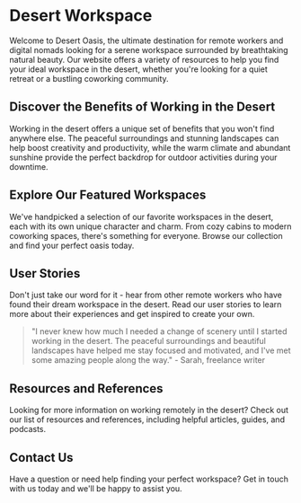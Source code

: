 <!--font:Creepster-->

# Desert Workspace

Welcome to Desert Oasis, the ultimate destination for remote workers and digital nomads looking for a serene workspace surrounded by breathtaking natural beauty. Our website offers a variety of resources to help you find your ideal workspace in the desert, whether you're looking for a quiet retreat or a bustling coworking community.

## Discover the Benefits of Working in the Desert

Working in the desert offers a unique set of benefits that you won't find anywhere else. The peaceful surroundings and stunning landscapes can help boost creativity and productivity, while the warm climate and abundant sunshine provide the perfect backdrop for outdoor activities during your downtime.

## Explore Our Featured Workspaces

We've handpicked a selection of our favorite workspaces in the desert, each with its own unique character and charm. From cozy cabins to modern coworking spaces, there's something for everyone. Browse our collection and find your perfect oasis today.

## User Stories

Don't just take our word for it - hear from other remote workers who have found their dream workspace in the desert. Read our user stories to learn more about their experiences and get inspired to create your own.

> "I never knew how much I needed a change of scenery until I started working in the desert. The peaceful surroundings and beautiful landscapes have helped me stay focused and motivated, and I've met some amazing people along the way." - Sarah, freelance writer

## Resources and References

Looking for more information on working remotely in the desert? Check out our list of resources and references, including helpful articles, guides, and podcasts.

## Contact Us

Have a question or need help finding your perfect workspace? Get in touch with us today and we'll be happy to assist you.

<!--

Write me content for website with wallpaper which alt text is:

"A desert landscape with a cactus in the foreground"

The name/title of the page should not be 1:1 copy of the alt text but rather a real content of the website which is using this wallpaper.

- Use markdown format 
- Start with heading
- Heading should be short and concise
- The content should look like a real website 
- The website should not be about the wallpaper, wallpaper is just a related background
- Heading should be contain work "wallpaper" or "background"
- Include real sections like references, contact, user stories, etc. use things relevant to the page purpose.
- Feel free to use structure like headings, bullets, numbering, blockquotes, paragraphs, horizontal lines, etc.
- You can use formatting like bold or _italic_
- You can include UTF-8 emojis
- Links should be only #hash anchors (and you can refer to the document itself)
- Do not include images


---


# Desert Oasis: Finding Your Perfect Workspace

Welcome to Desert Oasis, the ultimate destination for remote workers and digital nomads looking for a serene workspace surrounded by breathtaking natural beauty. Our website offers a variety of resources to help you find your ideal workspace in the desert, whether you're looking for a quiet retreat or a bustling coworking community.

## Discover the Benefits of Working in the Desert

Working in the desert offers a unique set of benefits that you won't find anywhere else. The peaceful surroundings and stunning landscapes can help boost creativity and productivity, while the warm climate and abundant sunshine provide the perfect backdrop for outdoor activities during your downtime.

## Explore Our Featured Workspaces

We've handpicked a selection of our favorite workspaces in the desert, each with its own unique character and charm. From cozy cabins to modern coworking spaces, there's something for everyone. Browse our collection and find your perfect oasis today.

## User Stories

Don't just take our word for it - hear from other remote workers who have found their dream workspace in the desert. Read our user stories to learn more about their experiences and get inspired to create your own.

> "I never knew how much I needed a change of scenery until I started working in the desert. The peaceful surroundings and beautiful landscapes have helped me stay focused and motivated, and I've met some amazing people along the way." - Sarah, freelance writer

## Resources and References

Looking for more information on working remotely in the desert? Check out our list of resources and references, including helpful articles, guides, and podcasts.

## Contact Us

Have a question or need help finding your perfect workspace? Get in touch with us today and we'll be happy to assist you.

-->

